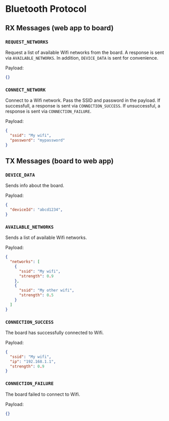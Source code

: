 # Bluetooth Protocol

## RX Messages (web app to board)

### `REQUEST_NETWORKS`
Request a list of available Wifi networks from the board. A response is sent via `AVAILABLE_NETWORKS`. In addition, `DEVICE_DATA` is sent for convenience.

Payload:
```json
{}
```

### `CONNECT_NETWORK`
Connect to a Wifi network. Pass the SSID and password in the payload. If successfull, a response is sent via `CONNECTION_SUCCESS`. If unsuccessful, a response is sent via `CONNECTION_FAILURE`.

Payload:
```json
{
  "ssid": "My wifi",
  "password": "mypassword"
}
```

## TX Messages (board to web app)

### `DEVICE_DATA`
Sends info about the board.

Payload:
```json
{
  "deviceId": "abcd1234",
}
```

### `AVAILABLE_NETWORKS`
Sends a list of available Wifi networks.

Payload:
```json
{
  "networks": [
    {
      "ssid": "My wifi",
      "strength": 0.9
    },
    {
      "ssid": "My other wifi",
      "strength": 0.5
    }
  ]
}
```

### `CONNECTION_SUCCESS`
The board has successfully connected to Wifi.

Payload:
```json
{
  "ssid": "My wifi",
  "ip": "192.168.1.1",
  "strength": 0.9
}
```

### `CONNECTION_FAILURE`
The board failed to connect to Wifi.

Payload:
```json
{}
```